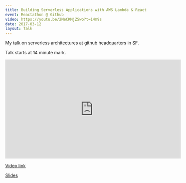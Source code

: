 ```yaml
---
title: Building Serverless Applications with AWS Lambda & React
event: Reactathon @ Github
video: https://youtu.be/2MeCKMjZ5wo?t=14m9s
date: 2017-03-12
layout: Talk
---
```


My talk on serverless architectures at github headquarters in SF.

Talk starts at 14 minute mark.

<iframe width="560" height="315" src="https://www.youtube.com/embed/2MeCKMjZ5wo" frameborder="0" allowfullscreen></iframe>

[Video link](https://youtu.be/2MeCKMjZ5wo?t=14m9s)

[Slides](https://speakerdeck.com/davidwells/react-plus-serverless-keynote)

